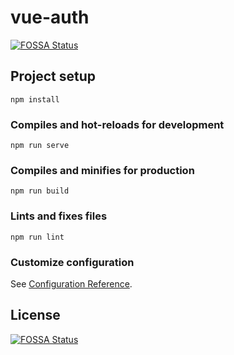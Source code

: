 # vue-auth
[![FOSSA Status](https://app.fossa.com/api/projects/git%2Bgithub.com%2FDevUpX%2Fvue-auth.svg?type=shield)](https://app.fossa.com/projects/git%2Bgithub.com%2FDevUpX%2Fvue-auth?ref=badge_shield)


## Project setup
```
npm install
```

### Compiles and hot-reloads for development
```
npm run serve
```

### Compiles and minifies for production
```
npm run build
```

### Lints and fixes files
```
npm run lint
```

### Customize configuration
See [Configuration Reference](https://cli.vuejs.org/config/).


## License
[![FOSSA Status](https://app.fossa.com/api/projects/git%2Bgithub.com%2FDevUpX%2Fvue-auth.svg?type=large)](https://app.fossa.com/projects/git%2Bgithub.com%2FDevUpX%2Fvue-auth?ref=badge_large)